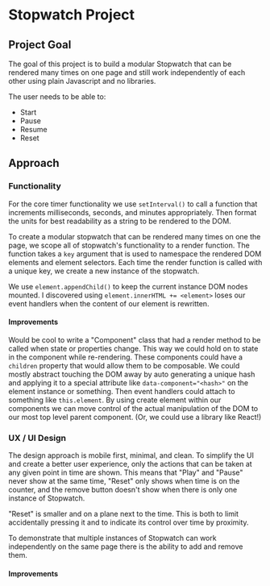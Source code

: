# Stopwatch Project

## Project Goal
The goal of this project is to build a modular Stopwatch that can be rendered many times on one page and still work independently of each other using plain Javascript and no libraries.

The user needs to be able to:
- Start
- Pause
- Resume
- Reset

## Approach

### Functionality
For the core timer functionality we use `setInterval()` to call a function that increments milliseconds, seconds, and minutes appropriately. Then format the units for best readability as a string to be rendered to the DOM.

To create a modular stopwatch that can be rendered many times on one the page, we scope all of stopwatch's functionality to a render function. The function takes a `key` argument that is used to namespace the rendered DOM elements and element selectors. Each time the render function is called with a unique key, we create a new instance of the stopwatch.

We use `element.appendChild()` to keep the current instance DOM nodes mounted. I discovered using `element.innerHTML += <element>` loses our event handlers when the content of our element is rewritten.

#### Improvements
Would be cool to write a "Component" class that had a render method to be called when state or properties change. This way we could hold on to state in the component while re-rendering. These components could have a `children` property that would allow them to be composable. We could mostly abstract touching the DOM away by auto generating a unique hash and applying it to a special attribute like `data-component="<hash>"` on the element instance or something. Then event handlers could attach to something like `this.element`. By using create element within our components we can move control of the actual manipulation of the DOM to our most top level parent component. (Or, we could use a library like React!)

### UX / UI Design
The design approach is mobile first, minimal, and clean.
To simplify the UI and create a better user experience, only the actions that can be taken at any given point in time are shown. This means that "Play" and "Pause" never show at the same time, "Reset" only shows when time is on the counter, and the remove button doesn't show when there is only one instance of Stopwatch.

"Reset" is smaller and on a plane next to the time. This is both to limit accidentally pressing it and to indicate its control over time by proximity.

To demonstrate that multiple instances of Stopwatch can work independently on the same page there is the ability to add and remove them.

#### Improvements
